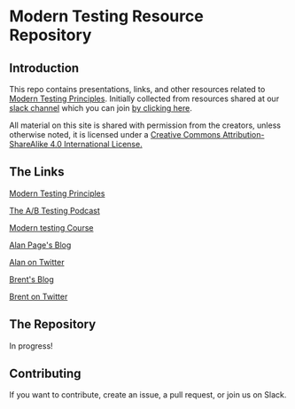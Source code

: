 # Modern Testing Resource Repository

## Introduction

This repo contains presentations, links, and other resources related to [Modern Testing Principles](http://http://moderntesting.org/).  Initially collected from resources shared at our [slack channel](https://oneofthethree.slack.com/) which you can join [by clicking here](https://join.slack.com/t/oneofthethree/shared_invite/enQtMzQ4NDAxNjE1OTg2LTExMzQwMmQ2NTBlYzcwYWI4Mjg3NjhmYThlYjdhZmIzZGNmM2MyMGNhNjExMGIwMmE2ODI2YjZmYzU2MmQ4NGQ).


All material on this site is shared with permission from the creators, unless otherwise noted, it is licensed under a [Creative Commons Attribution-ShareAlike 4.0 International License.](https://creativecommons.org/licenses/by-sa/4.0/)

## The Links


[Modern Testing Principles](http://http://moderntesting.org/)

[The A/B Testing Podcast](https://www.angryweasel.com/ABTesting/)

[Modern testing Course](https://www.ministryoftesting.com/dojo/lessons/modern-testing-principles) 

[Alan Page's Blog](https://angryweasel.com/blog/)

[Alan on Twitter](https://twitter.com/alanpage?lang=en)

[Brent's Blog](https://testastic.wordpress.com/)

[Brent on Twitter](https://twitter.com/BrentMJensen) 




## The Repository

In progress!


## Contributing

If you want to contribute, create an issue, a pull request, or join us on Slack.  
